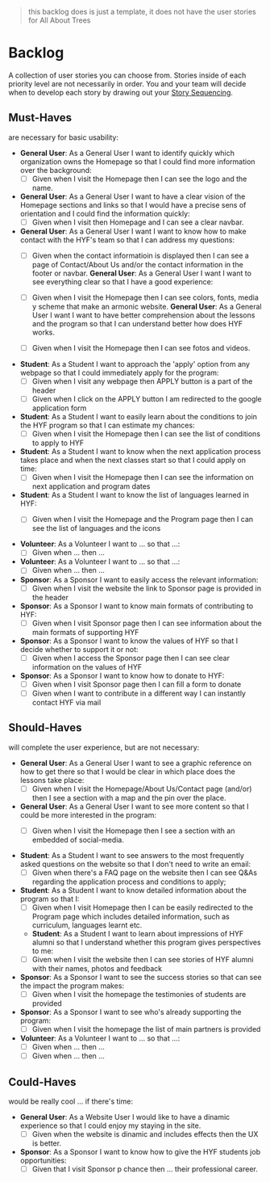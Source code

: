 > this backlog does is just a template, it does not have the user stories for All About Trees

# Backlog

A collection of user stories you can choose from. Stories inside of each priority level are not necessarily in order. You and your team will decide when to develop each story by drawing out your [Story Sequencing](#story-sequencing).

## Must-Haves

are necessary for basic usability:

-  **General User**: As a General User I want to identify quickly which organization owns the Homepage so that I could find more information over the background:
   -  [ ] Given when I visit the Homepage then I can see the logo and the name.
-  **General User**: As a General User I want to have a clear vision of the Homepage sections and links so that I would have a precise sens of orientation and I could find the information quickly:
   -  [ ] Given when I visit then Homepage and I can see a clear navbar.
-  **General User**: As a General User I want I want to know how to make contact with the HYF's team so that I can address my questions:
   -  [ ] Given when the contact informatioin is displayed then I can see a page of Contact/About Us and/or the contact information in the footer or navbar.
   **General User**: As a General User I want I want to see everything clear so that I have a good experience:
   -  [ ] Given when I visit the Homepage then I can see colors, fonts, media y scheme that make an armonic website.
   **General User**: As a General User I want I want to have better comprehension about the lessons and the program so that I can understand better how does HYF works.
   -  [ ] Given when I visit the Homepage then I can see fotos and videos.


-  **Student**: As a Student I want to approach the 'apply' option from any webpage so that I could immediately apply for the program:
   -  [ ] Given when I visit any webpage then APPLY button is a part of the header
   -  [ ] Given when I click on the APPLY button I am redirected to the google application form
-  **Student**: As a Student I want to easily learn about the conditions to join the HYF program so that I can estimate my chances:
   -  [ ] Given when I visit the Homepage then I can see the list of conditions to apply to HYF
-  **Student**: As a Student I want to know when the next application process takes place and when the next classes start so that I could apply on time:
   -  [ ] Given when I visit the Homepage then I can see the information on next application and program dates
-  **Student**: As a Student I want to know the list of languages learned in HYF:
   -  [ ] Given when I visit the Homepage and the Program page then I can see the list of languages and the icons


-  **Volunteer**: As a Volunteer I want to ... so that ...:
   -  [ ] Given when ... then ...
-  **Volunteer**: As a Volunteer I want to ... so that ...:
   -  [ ] Given when ... then ...

- **Sponsor**: As a Sponsor I want to easily access the relevant information:
   -  [ ] Given when I visit the website the link to Sponsor page is provided in the header
- **Sponsor**: As a Sponsor I want to know main formats of contributing to HYF:
   -  [ ] Given when I visit Sponsor page then I can see information about the main formats of supporting HYF
- **Sponsor**: As a Sponsor I want to know the values of HYF so that I decide whether to support it or not:
   -  [ ] Given when I access the Sponsor page then I can see clear information on the values of HYF
- **Sponsor**: As a Sponsor I want to know how to donate to HYF:
   -  [ ] Given when I visit Sponsor page then I can fill a form to donate
   -  [ ] Given when I want to contribute in a different way I can instantly contact HYF via mail 
## Should-Haves

will complete the user experience, but are not necessary:

-  **General User**: As a General User I want to see a graphic reference on how to get there so that I would be clear in which place does the lessons take place:
   -  [ ] Given when I visit the Homepage/About Us/Contact page (and/or) then I see a section with a map and the pin over the place.
-  **General User**: As a General User I want to see more content so that I could be more interested in the program:
   -  [ ] Given when I visit the Homepage then I see a section with an embedded of social-media.


-  **Student**: As a Student I want to see answers to the most frequently asked questions on the website so that I don't need to write an email:
   -  [ ] Given when there's a FAQ page on the website then I can see Q&As regarding the application process and conditions to apply;  
-  **Student**: As a Student I want to know detailed information  about the program so that I:
   -  [ ] Given when I visit Homepage then I can be easily redirected to the Program page which includes detailed information, such as curriculum, languages learnt etc.
   - **Student**: As a Student I want to learn about impressions of HYF alumni so that I understand whether this program gives perspectives to me:
   -  [ ] Given when I visit the website then I can see stories of HYF alumni with their names, photos and feedback

- **Sponsor**: As a Sponsor I want to see the success stories so that can see the impact the program makes:
   -  [ ] Given when I visit the homepage the testimonies of students are provided

- **Sponsor**: As a Sponsor I want to see who's already supporting the program:
   -  [ ] Given when I visit the homepage the list of main partners is provided

-  **Volunteer**: As a Volunteer I want to ... so that ...:
   -  [ ] Given when ... then ...
   -  [ ] Given when ... then ...

## Could-Haves

would be really cool ... if there's time:

-  **General User**: As a Website User I would like to have a dinamic experience so that I could enjoy my staying in the site.
   -  [ ] Given when the website is dinamic and includes effects then the UX is better. 

-  **Sponsor**:  As a Sponsor I want to know how to give the HYF students job opportunities:
   -  [ ] Given that I visit Sponsor p chance then ... their professional career.
